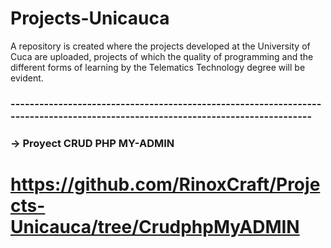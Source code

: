 # Projects-Unicauca
A repository is created where the projects developed at the University of Cuca are uploaded, projects of which the quality of programming and the different forms of learning by the Telematics Technology degree will be evident.

### --------------------------------------------------------------------------------------------------------------------------------

### -> Proyect CRUD PHP MY-ADMIN
# https://github.com/RinoxCraft/Projects-Unicauca/tree/CrudphpMyADMIN 
